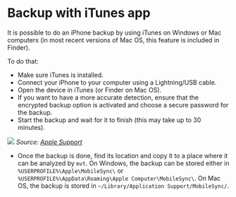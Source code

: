 # Backup with iTunes app

It is possible to do an iPhone backup by using iTunes on Windows or Mac computers (in most recent versions of Mac OS, this feature is included in Finder).

To do that:

* Make sure iTunes is installed.
* Connect your iPhone to your computer using a Lightning/USB cable.
* Open the device in iTunes (or Finder on Mac OS).
* If you want to have a more accurate detection, ensure that the encrypted backup option is activated and choose a secure password for the backup.
* Start the backup and wait for it to finish (this may take up to 30 minutes).

![](../../../img/macos-backup.jpg)
_Source: [Apple Support](https://support.apple.com/en-us/HT211229)_

* Once the backup is done, find its location and copy it to a place where it can be analyzed by `mvt`. On Windows, the backup can be stored either in `%USERPROFILE%\Apple\MobileSync\` or `%USERPROFILE%\AppData\Roaming\Apple Computer\MobileSync\`. On Mac OS, the backup is stored in `~/Library/Application Support/MobileSync/`.
